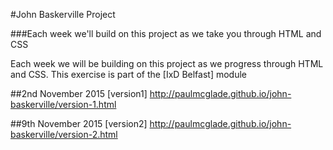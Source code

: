 #John Baskerville Project

###Each week we'll build on this project as we take you through HTML and CSS

Each week we will be building on this project as we progress through HTML and CSS. This exercise is part of the [IxD Belfast] module

##2nd November 2015
[version1] http://paulmcglade.github.io/john-baskerville/version-1.html

##9th November 2015
[version2] http://paulmcglade.github.io/john-baskerville/version-2.html
